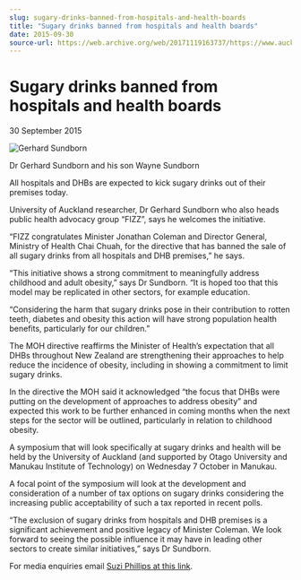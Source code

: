 ```yaml
---
slug: sugary-drinks-banned-from-hospitals-and-health-boards
title: "Sugary drinks banned from hospitals and health boards"
date: 2015-09-30
source-url: https://web.archive.org/web/20171119163737/https://www.auckland.ac.nz/en/about/news-events-and-notices/news/news-2015/09/sugary-drinks-banned-from-hospitals-and-health-boards.html
---
```

Sugary drinks banned from hospitals and health boards
=====================================================

30 September 2015

![Gerhard Sundborn](https://www.auckland.ac.nz/en/about/news-events-and-notices/news/news-2015/09/sugary-drinks-banned-from-hospitals-and-health-boards/_jcr_content/par/textimage/image.img.jpg/1443566012590.jpg "Gerhard Sundborn")

Dr Gerhard Sundborn and his son Wayne Sundborn

All hospitals and DHBs are expected to kick sugary drinks out of their premises today.

University of Auckland researcher, Dr Gerhard Sundborn who also heads public health advocacy group “FIZZ”, says he welcomes the initiative.

“FIZZ congratulates Minister Jonathan Coleman and Director General, Ministry of Health Chai Chuah, for the directive that has banned the sale of all sugary drinks from all hospitals and DHB premises,” he says.

“This initiative shows a strong commitment to meaningfully address childhood and adult obesity,” says Dr Sundborn. “It is hoped too that this model may be replicated in other sectors, for example education.

“Considering the harm that sugary drinks pose in their contribution to rotten teeth, diabetes and obesity this action will have strong population health benefits, particularly for our children.”

The MOH directive reaffirms the Minister of Health’s expectation that all DHBs throughout New Zealand are strengthening their approaches to help reduce the incidence of obesity, including in showing a commitment to limit sugary drinks.

In the directive the MOH said it acknowledged “the focus that DHBs were putting on the development of approaches to address obesity” and expected this work to be further enhanced in coming months when the next steps for the sector will be outlined, particularly in relation to childhood obesity.

A symposium that will look specifically at sugary drinks and health will be held by the University of Auckland (and supported by Otago University and Manukau Institute of Technology) on Wednesday 7 October in Manukau.

A focal point of the symposium will look at the development and consideration of a number of tax options on sugary drinks considering the increasing public acceptability of such a tax reported in recent polls.

“The exclusion of sugary drinks from hospitals and DHB premises is a significant achievement and positive legacy of Minister Coleman. We look forward to seeing the possible influence it may have in leading other sectors to create similar initiatives,” says Dr Sundborn.

For media enquiries email [Suzi Phillips at this link](mailto:s.phillips@auckland.ac.nz).